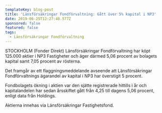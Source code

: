 ```yaml
---
templateKey: blog-post
title: 'Länsförsäkringar Fondförvaltning: Gått över 5% kapital i NP3'
date: 2019-06-25T12:27:48.577Z
sponsored: false
featured: false
tags:
  - Länsförsäkringar Fondförvaltning
---
```

STOCKHOLM (Fonder Direkt) Länsförsäkringar Fondförvaltning har köpt 125.000 aktier i NP3 Fastigheter och äger därmed 5,06 procent av bolagets kapital samt 7,05 procent av rösterna.



Det framgår av ett flaggningsmeddelande avseende att Länsförsäkringar Fondförvaltnings ägarandel av kapital i NP3 har överstigit 5 procent.



Fondbolagets ökning i aktien var den sjätte registrerade hittills i år och kapitalandelen har sedan årsskiftet gått från 4,25 till dagens 5,06 procent, enligt data från Holdings.



Aktierna innehas via Länsförsäkringar Fastighetsfond.
